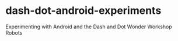 # dash-dot-android-experiments
Experimenting with Android and the Dash and Dot Wonder Workshop Robots
